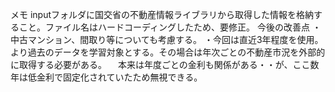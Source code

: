 メモ
inputフォルダに国交省の不動産情報ライブラリから取得した情報を格納すること。ファイル名はハードコーディングしたため、要修正。
今後の改善点
・中古マンション、間取り等についても考慮する。
・今回は直近3年程度を使用。より過去のデータを学習対象とする。その場合は年次ごとの不動産市況を外部的に取得する必要がある。
　本来は年度ごとの金利も関係がある・・が、ここ数年は低金利で固定化されていたため無視できる。
